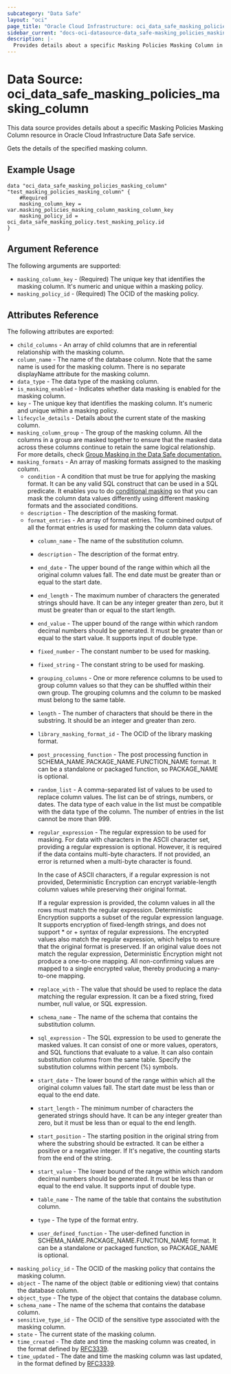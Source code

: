 ```yaml
---
subcategory: "Data Safe"
layout: "oci"
page_title: "Oracle Cloud Infrastructure: oci_data_safe_masking_policies_masking_column"
sidebar_current: "docs-oci-datasource-data_safe-masking_policies_masking_column"
description: |-
  Provides details about a specific Masking Policies Masking Column in Oracle Cloud Infrastructure Data Safe service
---
```


# Data Source: oci_data_safe_masking_policies_masking_column
This data source provides details about a specific Masking Policies Masking Column resource in Oracle Cloud Infrastructure Data Safe service.

Gets the details of the specified masking column.

## Example Usage

```hcl
data "oci_data_safe_masking_policies_masking_column" "test_masking_policies_masking_column" {
	#Required
	masking_column_key = var.masking_policies_masking_column_masking_column_key
	masking_policy_id = oci_data_safe_masking_policy.test_masking_policy.id
}
```

## Argument Reference

The following arguments are supported:

* `masking_column_key` - (Required) The unique key that identifies the masking column. It's numeric and unique within a masking policy.
* `masking_policy_id` - (Required) The OCID of the masking policy.


## Attributes Reference

The following attributes are exported:

* `child_columns` - An array of child columns that are in referential relationship with the masking column.
* `column_name` - The name of the database column. Note that the same name is used for the masking column.  There is no separate displayName attribute for the masking column.  
* `data_type` - The data type of the masking column.
* `is_masking_enabled` - Indicates whether data masking is enabled for the masking column.
* `key` - The unique key that identifies the masking column. It's numeric and unique within a masking policy.
* `lifecycle_details` - Details about the current state of the masking column.
* `masking_column_group` - The group of the masking column. All the columns in a group are masked together to ensure  that the masked data across these columns continue to retain the same logical relationship.  For more details, check <a href=https://docs.oracle.com/en/cloud/paas/data-safe/udscs/group-masking1.html#GUID-755056B9-9540-48C0-9491-262A44A85037>Group Masking in the Data Safe documentation.</a>  
* `masking_formats` - An array of masking formats assigned to the masking column.
	* `condition` - A condition that must be true for applying the masking format. It can be any valid  SQL construct that can be used in a SQL predicate. It enables you to do  <a href="https://docs.oracle.com/en/cloud/paas/data-safe/udscs/conditional-masking.html">conditional masking</a>  so that you can mask the column data values differently using different masking  formats and the associated conditions. 
	* `description` - The description of the masking format.
	* `format_entries` - An array of format entries. The combined output of all the format entries is  used for masking the column data values. 
		* `column_name` - The name of the substitution column.
		* `description` - The description of the format entry.
		* `end_date` - The upper bound of the range within which all the original column values fall. The end date must be greater than or equal to the start date.  
		* `end_length` - The maximum number of characters the generated strings should have. It can  be any integer greater than zero, but it must be greater than or equal to  the start length.  
		* `end_value` - The upper bound of the range within which random decimal numbers should be generated. It must be greater than or equal to the start value. It supports  input of double type.  
		* `fixed_number` - The constant number to be used for masking.
		* `fixed_string` - The constant string to be used for masking.
		* `grouping_columns` - One or more reference columns to be used to group column values so that they can be shuffled within their own group. The grouping columns and  the column to be masked must belong to the same table.  
		* `length` - The number of characters that should be there in the substring. It should be an integer and greater than zero.  
		* `library_masking_format_id` - The OCID of the library masking format.
		* `post_processing_function` - The post processing function in SCHEMA_NAME.PACKAGE_NAME.FUNCTION_NAME format. It can be a standalone or packaged function, so PACKAGE_NAME is optional.  
		* `random_list` - A comma-separated list of values to be used to replace column values. The list can be of strings, numbers, or dates. The data type of each value in the list must be compatible with the data type of the column. The number of entries in the list cannot be more than 999.  
		* `regular_expression` - The regular expression to be used for masking. For data with characters in the ASCII character set, providing a regular expression is optional. However, it  is required if the data contains multi-byte characters. If not provided, an  error is returned when a multi-byte character is found.

			In the case of ASCII characters, if a regular expression is not provided,  Deterministic Encryption can encrypt variable-length column values while  preserving their original format.

			If a regular expression is provided, the column values in all the rows must match  the regular expression. Deterministic Encryption supports a subset of the regular  expression language. It supports encryption of fixed-length strings, and does not  support * or + syntax of regular expressions. The encrypted values also match the  regular expression, which helps to ensure that the original format is preserved.  If an original value does not match the regular expression, Deterministic Encryption  might not produce a one-to-one mapping. All non-confirming values are mapped to a  single encrypted value, thereby producing a many-to-one mapping.  
		* `replace_with` - The value that should be used to replace the data matching the regular  expression. It can be a fixed string, fixed number, null value, or  SQL expression.  
		* `schema_name` - The name of the schema that contains the substitution column.
		* `sql_expression` - The SQL expression to be used to generate the masked values. It can  consist of one or more values, operators, and SQL functions that  evaluate to a value. It can also contain substitution columns from  the same table. Specify the substitution columns within percent (%)  symbols.  
		* `start_date` - The lower bound of the range within which all the original column values fall. The start date must be less than or equal to the end date.  
		* `start_length` - The minimum number of characters the generated strings should have. It can  be any integer greater than zero, but it must be less than or equal to the  end length.  
		* `start_position` - The starting position in the original string from where the substring should be extracted. It can be either a positive or a negative integer. If It's negative, the counting starts from the end of the string.  
		* `start_value` - The lower bound of the range within which random decimal numbers should  be generated. It must be less than or equal to the end value. It supports  input of double type. 
		* `table_name` - The name of the table that contains the substitution column.
		* `type` - The type of the format entry.
		* `user_defined_function` - The user-defined function in SCHEMA_NAME.PACKAGE_NAME.FUNCTION_NAME format.  It can be a standalone or packaged function, so PACKAGE_NAME is optional.  
* `masking_policy_id` - The OCID of the masking policy that contains the masking column.
* `object` - The name of the object (table or editioning view) that contains the database column.
* `object_type` - The type of the object that contains the database column.
* `schema_name` - The name of the schema that contains the database column.
* `sensitive_type_id` - The OCID of the sensitive type associated with the masking column.
* `state` - The current state of the masking column.
* `time_created` - The date and time the masking column was created, in the format defined by [RFC3339](https://tools.ietf.org/html/rfc3339).  
* `time_updated` - The date and time the masking column was last updated, in the format defined by [RFC3339](https://tools.ietf.org/html/rfc3339).  


